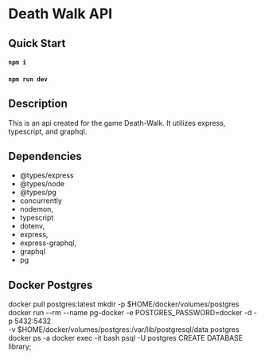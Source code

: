 # Death Walk API

## Quick Start

#### `npm i`

#### `npm run dev`

## Description

This is an api created for the game Death-Walk. It utilizes express, typescript, and graphql.

## Dependencies

- @types/express
- @types/node
- @types/pg
- concurrently
- nodemon,
- typescript    
- dotenv,
- express,
- express-graphql,
- graphql
- pg

## Docker Postgres

docker pull postgres:latest
mkdir -p $HOME/docker/volumes/postgres
docker run --rm --name pg-docker -e POSTGRES_PASSWORD=docker -d -p 5432:5432 \
-v $HOME/docker/volumes/postgres:/var/lib/postgresql/data postgres
docker ps -a
docker exec -it <Container-ID> bash
psql -U postgres
CREATE DATABASE library;